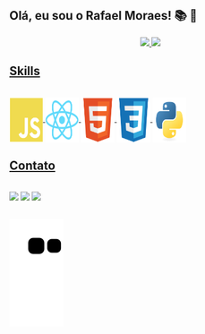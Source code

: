 ## Olá, eu sou o Rafael Moraes! 📚 🚀

<div align="center">
  <a href="https://github.com/rafaelmoraes003">
  <img height="180em" src="https://github-readme-stats.vercel.app/api?username=rafaelmoraes003&show_icons=true&theme=merko&include_all_commits=true&count_private=true"/>
  <img height="180em" src="https://github-readme-stats.vercel.app/api/top-langs/?username=rafaelmoraes003&layout=compact&langs_count=7&theme=merko"/>
</div>

## Skills
  
<div style="display: inline_block"><br>
  <img align="center" alt="rafael-js" height="80" width="60" src="https://raw.githubusercontent.com/devicons/devicon/master/icons/javascript/javascript-plain.svg">
  <img align="center" alt="rafael-react" height="80" width="60" src="https://raw.githubusercontent.com/devicons/devicon/master/icons/react/react-original.svg">
  <img align="center" alt="rafael-html" height="80" width="60" src="https://raw.githubusercontent.com/devicons/devicon/master/icons/html5/html5-original.svg">
  <img align="center" alt="rafael-css" height="80" width="60" src="https://raw.githubusercontent.com/devicons/devicon/master/icons/css3/css3-original.svg">
  <img align="center" alt="rafael-python" height="80" width="60" src="https://raw.githubusercontent.com/devicons/devicon/master/icons/python/python-original.svg">
  
## Contato
  </br>
<div> 
  <a href="https://www.instagram.com/rafronha_/" target="_blank"><img src="https://img.shields.io/badge/-Instagram-%23E4405F?style=for-the-badge&logo=instagram&logoColor=white" target="_blank"></a>
  <a href="https://www.linkedin.com/in/rafael-moraes-2144a1228/" target="_blank"><img src="https://img.shields.io/badge/-LinkedIn-%230077B5?style=for-the-badge&logo=linkedin&logoColor=white"></a> 
  <a href = "mailto:rafaelsm003@gmail.com"><img src="https://img.shields.io/badge/Gmail-D14836?style=for-the-badge&logo=gmail&logoColor=white" target="_blank"></a>
</div>

##  
![Snake animation](https://github.com/rafaelmoraes003/rafaelmoraes003/blob/output/github-contribution-grid-snake.svg)
